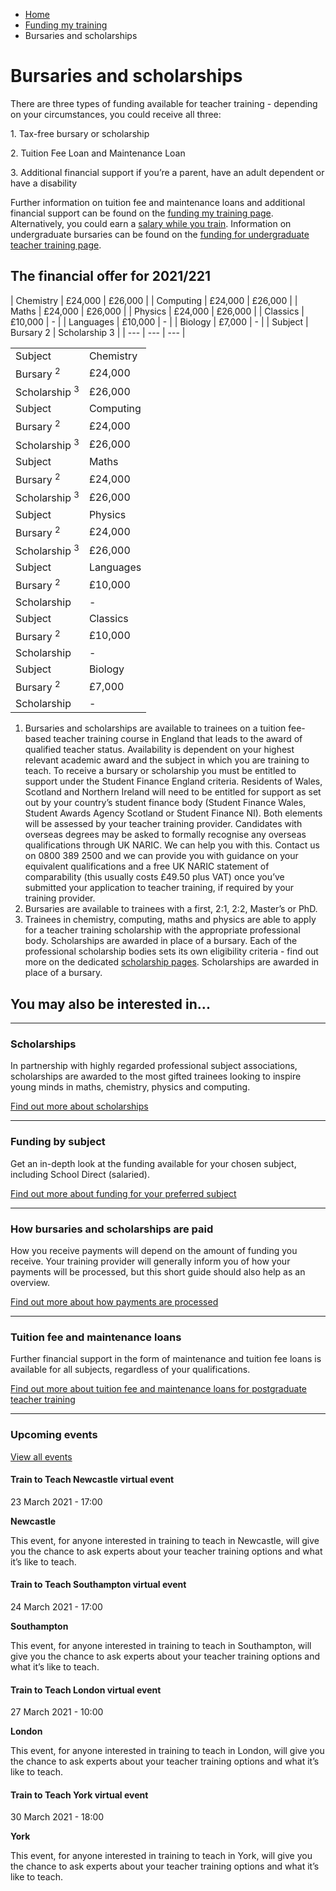 *   [Home](/)
*   [Funding my training](/funding-my-teacher-training)
*   Bursaries and scholarships

Bursaries and scholarships
==========================

There are three types of funding available for teacher training - depending on your circumstances, you could receive all three:

1\. Tax-free bursary or scholarship  
  
2\. Tuition Fee Loan and Maintenance Loan  
  
3\. Additional financial support if you’re a parent, have an adult dependent or have a disability

Further information on tuition fee and maintenance loans and additional financial support can be found on the [funding my training page](https://getintoteaching.education.gov.uk/funding-my-teacher-training). Alternatively, you could earn a [salary while you train](/node/2388). Information on undergraduate bursaries can be found on the [funding for undergraduate teacher training page](https://getintoteaching.education.gov.uk/explore-my-options/teacher-training-routes/university-led-training/university-led-undergraduate-training/funding-for-undergraduate-teacher-training).

The financial offer for 2021/221
--------------------------------

| Chemistry | £24,000 | £26,000 |
| Computing | £24,000 | £26,000 |
| Maths | £24,000 | £26,000 |
| Physics | £24,000 | £26,000 |
| Classics | £10,000 | \- |
| Languages | £10,000 | \- |
| Biology | £7,000 | \- |
| Subject | Bursary 2 | Scholarship 3 |
| --- | --- | --- |

<table class="mobile mobileTable mobileBursaryTable"><tbody><tr><td class="key" style="height: 21px;">Subject</td><td class="important" style="height: 21px;">Chemistry</td></tr><tr><td class="key" style="height: 21px;">Bursary&nbsp;<sup>2</sup></td><td class="important" style="height: 21px;">£24,000</td></tr><tr><td class="key" style="height: 21px;">Scholarship&nbsp;<sup>3</sup></td><td class="important" style="height: 21px;">£26,000</td></tr><tr><td class="key" style="height: 21px;">Subject</td><td class="important" style="height: 21px;">Computing</td></tr><tr><td class="key" style="height: 21px;">Bursary&nbsp;<sup>2</sup></td><td class="important" style="height: 21px;">£24,000</td></tr><tr><td class="key" style="height: 21px;">Scholarship&nbsp;<sup>3</sup></td><td class="important" style="height: 21px;">£26,000</td></tr><tr><td class="key" style="height: 21px;">Subject</td><td class="important" style="height: 21px;">Maths</td></tr><tr><td class="key" style="height: 21px;">Bursary&nbsp;<sup>2</sup></td><td class="important" style="height: 21px;">£24,000</td></tr><tr><td class="key" style="height: 21px;">Scholarship&nbsp;<sup>3</sup></td><td class="important" style="height: 21px;">£26,000</td></tr><tr><td class="key" style="height: 21px;">Subject</td><td class="important" style="height: 21px;">Physics</td></tr><tr><td class="key" style="height: 21px;">Bursary&nbsp;<sup>2</sup></td><td class="important" style="height: 21px;">£24,000</td></tr><tr><td class="key" style="height: 21px;">Scholarship&nbsp;<sup>3</sup></td><td class="important" style="height: 21px;">£26,000</td></tr><tr><td class="key" style="height: 21px;">Subject</td><td class="important" style="height: 21px;">Languages</td></tr><tr><td class="key" style="height: 21px;">Bursary&nbsp;<sup>2</sup></td><td class="important" style="height: 21px;">£10,000</td></tr><tr><td class="key" style="height: 21px;">Scholarship</td><td class="important" style="height: 21px;">-</td></tr><tr><td class="key" style="height: 21px;">Subject</td><td style="height: 21px;">Classics</td></tr><tr><td class="key" style="height: 21px;">Bursary&nbsp;<sup>2</sup></td><td style="height: 21px;">£10,000</td></tr><tr><td class="key" style="height: 21px;">Scholarship</td><td style="height: 21px;">-</td></tr><tr><td class="key" style="height: 21px;">Subject</td><td style="height: 21px;">Biology</td></tr><tr><td class="key" style="height: 21px;">Bursary&nbsp;<sup>2</sup></td><td style="height: 21px;">£7,000</td></tr><tr><td class="key" style="height: 21px;">Scholarship</td><td style="height: 21px;">-</td></tr></tbody></table>

1.  Bursaries and scholarships are available to trainees on a tuition fee-based teacher training course in England that leads to the award of qualified teacher status. Availability is dependent on your highest relevant academic award and the subject in which you are training to teach. To receive a bursary or scholarship you must be entitled to support under the Student Finance England criteria. Residents of Wales, Scotland and Northern Ireland will need to be entitled for support as set out by your country’s student finance body (Student Finance Wales, Student Awards Agency Scotland or Student Finance NI). Both elements will be assessed by your teacher training provider. Candidates with overseas degrees may be asked to formally recognise any overseas qualifications through UK NARIC. We can help you with this. Contact us on 0800 389 2500 and we can provide you with guidance on your equivalent qualifications and a free UK NARIC statement of comparability (this usually costs £49.50 plus VAT) once you’ve submitted your application to teacher training, if required by your training provider. 
2.  Bursaries are available to trainees with a first, 2:1, 2:2, Master’s or PhD.
3.  Trainees in chemistry, computing, maths and physics are able to apply for a teacher training scholarship with the appropriate professional body. Scholarships are awarded in place of a bursary. Each of the professional scholarship bodies sets its own eligibility criteria - find out more on the dedicated [scholarship pages](https://getintoteaching.education.gov.uk/funding-and-salary/overview/scholarships). Scholarships are awarded in place of a bursary. 

You may also be interested in...
--------------------------------

* * *

### Scholarships

In partnership with highly regarded professional subject associations, scholarships are awarded to the most gifted trainees looking to inspire young minds in maths, chemistry, physics and computing.

[Find out more about scholarships](/node/2390 "Find out more about scholarships")

* * *

### Funding by subject

Get an in-depth look at the funding available for your chosen subject, including School Direct (salaried).  
  
[Find out more about funding for your preferred subject](/node/2327 "Find out more about the funding options for different subjects")

* * *

### How bursaries and scholarships are paid

How you receive payments will depend on the amount of funding you receive. Your training provider will generally inform you of how your payments will be processed, but this short guide should also help as an overview.  
  
[Find out more about how payments are processed](/node/2396 "Visit the how you will be paid page")

* * *

### Tuition fee and maintenance loans

Further financial support in the form of maintenance and tuition fee loans is available for all subjects, regardless of your qualifications.  
  
[Find out more about tuition fee and maintenance loans for postgraduate teacher training](/node/2410 "Find out more about postgraduate loans")

* * *

### Upcoming events

[View all events](/teaching-events)

[](/teaching-events/train-to-teach-events/train-to-teach-newcastle-virtual-event-230321)

#### Train to Teach Newcastle virtual event

23 March 2021 - 17:00

**Newcastle**

This event, for anyone interested in training to teach in Newcastle, will give you the chance to ask experts about your teacher training options and what it’s like to teach.

[](/teaching-events/train-to-teach-events/train-to-teach-southampton-virtual-event-240321)

#### Train to Teach Southampton virtual event

24 March 2021 - 17:00

**Southampton**

This event, for anyone interested in training to teach in Southampton, will give you the chance to ask experts about your teacher training options and what it’s like to teach.

[](/teaching-events/train-to-teach-events/train-to-teach-london-virtual-event-270321)

#### Train to Teach London virtual event

27 March 2021 - 10:00

**London**

This event, for anyone interested in training to teach in London, will give you the chance to ask experts about your teacher training options and what it’s like to teach.

[](/teaching-events/train-to-teach-events/train-to-teach-york-virtual-event-300321)

#### Train to Teach York virtual event

30 March 2021 - 18:00

**York**

This event, for anyone interested in training to teach in York, will give you the chance to ask experts about your teacher training options and what it’s like to teach.